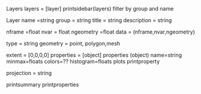 Layers
 layers = [layer]
 printsidebar(layers)
    filter by group and name
        


Layer
 name =string
 group = string
 title = string
 description = string
 
 
 nframe =float
 nvar = float
 ngeometry =float
 data = (nframe,nvar,ngeometry)
 
 type = string
 geometry = point, polygon,mesh
 

 
 extent = [0,0,0,0]
 properties = [object]
 properties (object)
    name=string
    minmax=floats
    colors=??
    histogram=floats
    plots
    printproperty

 projection = string
 
 printsummary
 printproperties
 
 
     
  
    
    
